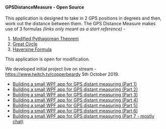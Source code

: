 #### GPSDistanceMeasure - Open Source

This application is designed to take in 2 GPS positions in degrees and then, work out the distance between them. The GPS Distance Measure makes use of 3 formulas *(links only meant as a start reference)* -

1. [Modified Pythagorean Theorem](https://en.wikipedia.org/wiki/Pythagorean_theorem)
2. [Great Circle](http://mathworld.wolfram.com/GreatCircle.html)
3. [Haversine Formula](https://www.igismap.com/haversine-formula-calculate-geographic-distance-earth)

This application is open for modification.

We developed initial project live on stream - https://www.twitch.tv/copperbeardy 5th October 2019.

- [Building a small WPF app for GPS distant measuring (Part 1)](https://www.twitch.tv/videos/490461483)
- [Building a small WPF app for GPS distant measuring (Part 2)](https://www.twitch.tv/videos/490688681)
- [Building a small WPF app for GPS distant measuring (Part 3)](https://www.twitch.tv/videos/493488643)
- [Building a small WPF app for GPS distant measuring (Part 4)](https://www.twitch.tv/videos/499779783)
- [Building a small WPF app for GPS distant measuring (Part 5)](https://www.twitch.tv/videos/502878682)
- [Building a small WPF app for GPS distant measuring (Part 6)](https://www.twitch.tv/videos/505931535)
- [Building a small WPF app for GPS distant measuring (Part 7 - mostly chat)](https://www.twitch.tv/videos/509067137)
